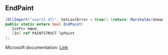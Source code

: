 ## EndPaint

```csharp
[DllImport("user32.dll", SetLastError = true)] [return: MarshalAs(UnmanagedType.Bool)]
public static extern bool EndPaint(
   IntPtr hWnd,
   [In] ref PAINTSTRUCT lpPaint
);
```

Microsoft documentation: [Link](https://docs.microsoft.com/en-us/windows/win32/api/winuser/nf-winuser-endpaint)
